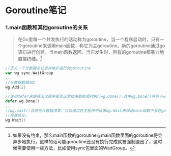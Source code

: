 # Goroutine笔记

### 1.main函数和其他goroutine的关系

>在Go里每一个并发执行的活动称为goroutine，当一个程序启动时，只有一个goroutine来调用main函数，称它为主goroutine。新的goroutine通过go语句进行创建。当main函数返回，当它发生时，所有的goroutine都暴力地直接终结。[^实践与理解]

[^实践与理解]: 如果没有约束，那么main函数的goroutine与main函数里面的goroutine将会异步地执行，这样的话可能goroutine还没有执行完成就被强制退出了，这时候需要使用一些方法，比如使用sync包里面的WaitGroup。

```go
//定义一个计数器来记录并维护运行的goroutine
var wg sync.WaitGroup
...
//计数器数量加2
wg.Add(2)
...
//使用defer来使得无论程序是否正常结束都能顺利执行wg.Done(),其中wg.Done()等价于wg.Add(-1)
defer wg.Done()
...
//wg.wait()会等待计数器清零。可以通过在主程序中设置wg.Wait来保证main函数不会在goroutine执行
//完就终止。
wg.Wait()

```



